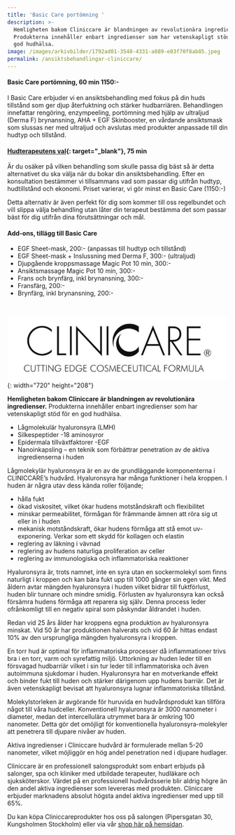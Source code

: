 ```yaml
---
title: 'Basic Care portömning '
description: >-
  Hemligheten bakom Cliniccare är blandningen av revolutionära ingredienser.
  Produkterna innehåller enbart ingredienser som har vetenskapligt stöd för en
  god hudhälsa.
image: /images/arkivbilder/1792ad01-3540-4331-a889-e03f70f8ab85.jpeg
permalink: /ansiktsbehandlingar-cliniccare/
---
```


#### Basic Care portömning, 60 min 1150:-

I Basic Care erbjuder vi en ansiktsbehandling med fokus p&aring; din huds tillst&aring;nd som ger djup &aring;terfuktning och stärker hudbarriären. Behandlingen innefattar rengöring, enzympeeling, portömning med hjälp av ultraljud (Derma F) brynansning, AHA + EGF Skinbooster, en v&aring;rdande ansiktsmask som slussas ner med ultraljud och avslutas med produkter anpassade till din hudtyp och tillst&aring;nd.

#### [Hudterapeutens val](https://pipershudvard.com/hudterapeutens-val/){: target="_blank"}, 75 min

Är du osäker p&aring; vilken behandling som skulle passa dig bäst s&aring; är detta alternativet du ska välja när du bokar din ansiktsbehandling. Efter en konsultation bestämmer vi tillsammans vad som passar dig utifr&aring;n hudtyp, hudtillst&aring;nd och ekonomi. Priset varierar, vi gör minst en Basic Care (1150:-)

Detta alternativ är även perfekt för dig som kommer till oss regelbundet och vill slippa välja behandling utan l&aring;ter din terapeut bestämma det som passar bäst för dig utifr&aring;n dina förutsättningar och m&aring;l.​​

#### **Add-ons, tillägg till Basic Care**

* EGF Sheet-mask, 200:- (anpassas till hudtyp och tillst&aring;nd)
* EGF Sheet-mask + Inslussning med Derma F, 300:- (ultraljud)
* Djupg&aring;ende kroppsmassage Magic Pot 10 min, 300:-
* Ansiktsmassage Magic Pot 10 min, 300:-
* Frans och brynfärg, inkl brynansning, 300:-
* Fransfärg, 200:-
* Brynfärg, inkl brynansning, 200:-

&nbsp;

![](/images/behandlingar/clinicare.jpg){: width="720" height="208"}

**Hemligheten bakom Cliniccare är blandningen av revolutionära ingredienser.** Produkterna inneh&aring;ller enbart ingredienser som har vetenskapligt stöd för en god hudhälsa.

* L&aring;gmolekulär hyaluronsyra (LMH)
* Silkespeptider -18 aminosyror
* Epidermala tillväxtfaktorer -EGF
* Nanoinkapsling – en teknik som förbättrar penetration av de aktiva ingredienserna i huden

L&aring;gmolekylär hyaluronsyra är en av de grundläggande komponenterna i CLINICCARE’s hudv&aring;rd. Hyaluronsyra har m&aring;nga funktioner i hela kroppen. I huden är n&aring;gra utav dess kända roller följande;

* h&aring;lla fukt
* ökad viskositet, vilket ökar hudens motst&aring;ndskraft och flexibilitet
* minskar permeabilitet, förm&aring;gan för främmande ämnen att röra sig ut eller in i huden
* mekanisk motst&aring;ndskraft, ökar hudens förm&aring;ga att st&aring; emot uv-exponering. Verkar som ett skydd för kollagen och elastin
* reglering av läkning i vävnad
* reglering av hudens naturliga proliferation av celler
* reglering av immunologiska och inflammatoriska reaktioner

Hyaluronsyra är, trots namnet, inte en syra utan en sockermolekyl som finns naturligt i kroppen och kan bära fukt upp till 1000 g&aring;nger sin egen vikt. Med &aring;ldern avtar mängden hyaluronsyra i huden vilket bidrar till fuktförlust, huden blir tunnare och mindre smidig. Förlusten av hyaluronsyra kan ocks&aring; försämra hudens förm&aring;ga att reparera sig själv. Denna process leder ofr&aring;nkomligt till en negativ spiral som p&aring;skyndar &aring;ldrandet i huden.

Redan vid 25 &aring;rs &aring;lder har kroppens egna produktion av hyaluronsyra minskat. Vid 50 &aring;r har produktionen halverats och vid 60 &aring;r hittas endast 10% av den ursprungliga mängden hyaluronsyra i kroppen.

En torr hud är optimal för inflammatoriska processer d&aring; inflammationer trivs bra i en torr, varm och syrefattig miljö. Uttorkning av huden leder till en försvagad hudbarriär vilket i sin tur leder till inflammatoriska och även autoimmuna sjukdomar i huden. Hyaluronsyra har en motverkande effekt och binder fukt till huden och stärker därigenom upp hudens barriär. Det är även vetenskapligt bevisat att hyaluronsyra lugnar inflammatoriska tillst&aring;nd.

Molekylstorleken är avgörande för huruvida en hudv&aring;rdsprodukt kan tillföra n&aring;got till v&aring;ra hudceller. Konventionell hyaluronsyra är 3000 nanometer i diameter, medan det intercellulära utrymmet bara är omkring 100 nanometer. Detta gör det omöjligt för konventionella hyaluronsyra-molekyler att penetrera till djupare niv&aring;er av huden.

Aktiva ingredienser i Cliniccare hudv&aring;rd är formulerade mellan 5-20 nanometer, vilket möjliggör en hög andel penetration ned i djupare hudlager.

Cliniccare är en professionell salongsprodukt som enbart erbjuds p&aring; salonger, spa och kliniker med utbildade terapeuter, hudläkare och sjuksköterskor. Värdet p&aring; en professionell hudv&aring;rdsserie blir aldrig högre än den andel aktiva ingredienser som levereras med produkten. Cliniccare erbjuder marknadens absolut högsta andel aktiva ingredienser med upp till 65%.

Du kan köpa Cliniccareprodukter hos oss p&aring; salongen (Pipersgatan 30, Kungsholmen Stockholm) eller via v&aring;r [shop här p&aring; hemsidan](/produkter/).&nbsp;
